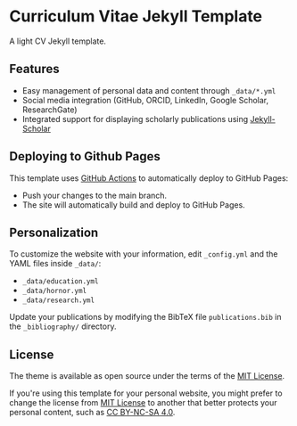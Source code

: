 # Curriculum Vitae Jekyll Template

A light CV Jekyll template.

## Features

- Easy management of personal data and content through `_data/*.yml`
- Social media integration (GitHub, ORCID, LinkedIn, Google Scholar, ResearchGate)
- Integrated support for displaying scholarly publications using [Jekyll-Scholar](https://github.com/inukshuk/jekyll-scholar)

## Deploying to Github Pages

This template uses [GitHub Actions](https://github.com/features/actions) to automatically deploy to GitHub Pages:

- Push your changes to the main branch.
- The site will automatically build and deploy to GitHub Pages.

## Personalization

To customize the website with your information, edit `_config.yml` and the YAML files inside `_data/`:

- `_data/education.yml`
- `_data/hornor.yml`
- `_data/research.yml`

Update your publications by modifying the BibTeX file `publications.bib` in the `_bibliography/` directory.

## License

The theme is available as open source under the terms of the [MIT License](https://github.com/zhilongwei/academiccv-jekyll/main/LICENSE).

If you're using this template for your personal website, you might prefer to change the license from [MIT License](https://opensource.org/license/mit) to another that better protects your personal content, such as [CC BY-NC-SA 4.0](https://creativecommons.org/licenses/by-nc-sa/4.0/).
